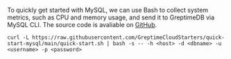 
To quickly get started with MySQL, we can use Bash to collect system metrics, such as CPU and memory usage, and send it to GreptimeDB via MySQL CLI. The source code is avaliable on [GitHub](https://github.com/GreptimeCloudStarters/quick-start-mysql).

```shell
curl -L https://raw.githubusercontent.com/GreptimeCloudStarters/quick-start-mysql/main/quick-start.sh | bash -s -- -h <host> -d <dbname> -u <username> -p <password>
```
